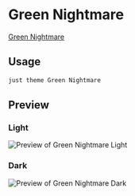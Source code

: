 # Green Nightmare

[Green Nightmare](https://github.com/prradox)

## Usage

```bash
just theme Green Nightmare
```

## Preview

### Light

![Preview of Green Nightmare Light](preview-light.png)

### Dark

![Preview of Green Nightmare Dark](preview-dark.png)
